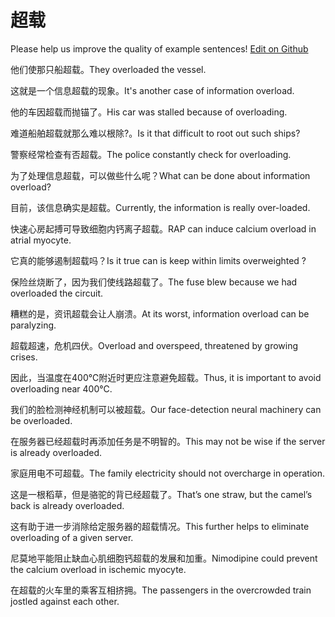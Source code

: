 # 超载

Please help us improve the quality of example sentences! [Edit on Github](https://github.com/jiyushe/jiyu-example-sentence-source/blob/main/chinese/chaozai.md)

<p><span class="chinese">他们使那只船超载。</span><span class="english">They overloaded the vessel.</span></p>

<p><span class="chinese">这就是一个信息超载的现象。</span><span class="english">It's another case of information overload.</span></p>

<p><span class="chinese">他的车因超载而抛锚了。</span><span class="english">His car was stalled because of overloading.</span></p>

<p><span class="chinese">难道船舶超载就那么难以根除?。</span><span class="english">Is it that difficult to root out such ships?</span></p>

<p><span class="chinese">警察经常检查有否超载。</span><span class="english">The police constantly check for overloading.</span></p>

<p><span class="chinese">为了处理信息超载，可以做些什么呢？</span><span class="english">What can be done about information overload?</span></p>

<p><span class="chinese">目前，该信息确实是超载。</span><span class="english">Currently, the information is really over-loaded.</span></p>

<p><span class="chinese">快速心房起搏可导致细胞内钙离子超载。</span><span class="english">RAP can induce calcium overload in atrial myocyte.</span></p>

<p><span class="chinese">它真的能够遏制超载吗？</span><span class="english">Is it true can is keep within limits overweighted ?</span></p>

<p><span class="chinese">保险丝烧断了，因为我们使线路超载了。</span><span class="english">The fuse blew because we had overloaded the circuit.</span></p>

<p><span class="chinese">糟糕的是，资讯超载会让人崩溃。</span><span class="english">At its worst, information overload can be paralyzing.</span></p>

<p><span class="chinese">超载超速，危机四伏。</span><span class="english">Overload and overspeed, threatened by growing crises.</span></p>

<p><span class="chinese">因此，当温度在400℃附近时更应注意避免超载。</span><span class="english">Thus, it is important to avoid overloading near 400℃.</span></p>

<p><span class="chinese">我们的脸检测神经机制可以被超载。</span><span class="english">Our face-detection neural machinery can be overloaded.</span></p>

<p><span class="chinese">在服务器已经超载时再添加任务是不明智的。</span><span class="english">This may not be wise if the server is already overloaded.</span></p>

<p><span class="chinese">家庭用电不可超载。</span><span class="english">The family electricity should not overcharge in operation.</span></p>

<p><span class="chinese">这是一根稻草，但是骆驼的背已经超载了。</span><span class="english">That’s one straw, but the camel’s back is already overloaded.</span></p>

<p><span class="chinese">这有助于进一步消除给定服务器的超载情况。</span><span class="english">This further helps to eliminate overloading of a given server.</span></p>

<p><span class="chinese">尼莫地平能阻止缺血心肌细胞钙超载的发展和加重。</span><span class="english">Nimodipine could prevent the calcium overload in ischemic myocyte.</span></p>

<p><span class="chinese">在超载的火车里的乘客互相挤拥。</span><span class="english">The passengers in the overcrowded train jostled against each other.</span></p>

